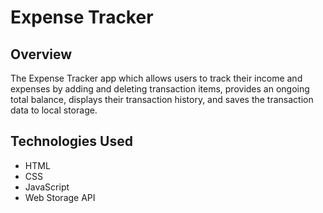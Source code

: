 # Expense Tracker

## Overview

The Expense Tracker app which allows users to track their income and expenses by adding and deleting transaction items, provides an ongoing total balance, displays their transaction history, and saves the transaction data to local storage.

## Technologies Used

* HTML
* CSS
* JavaScript
* Web Storage API
